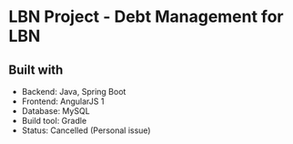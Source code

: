 # LBN Project - Debt Management for LBN

## Built with

* Backend: Java, Spring Boot
* Frontend: AngularJS 1
* Database: MySQL
* Build tool: Gradle
* Status: Cancelled (Personal issue)
